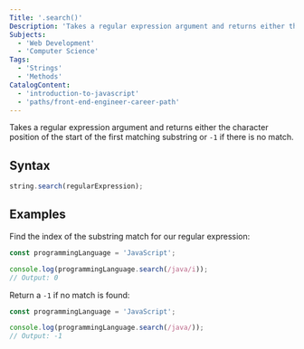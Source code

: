 ```yaml
---
Title: '.search()'
Description: 'Takes a regular expression argument and returns either the character position of the start of the first matching substring or -1 if there is no match.'
Subjects:
  - 'Web Development'
  - 'Computer Science'
Tags:
  - 'Strings'
  - 'Methods'
CatalogContent:
  - 'introduction-to-javascript'
  - 'paths/front-end-engineer-career-path'
---
```


Takes a regular expression argument and returns either the character position of the start of the first matching substring or `-1` if there is no match.

## Syntax

```js
string.search(regularExpression);
```

## Examples

Find the index of the substring match for our regular expression:

```js
const programmingLanguage = 'JavaScript';

console.log(programmingLanguage.search(/java/i));
// Output: 0
```

Return a `-1` if no match is found:

```js
const programmingLanguage = 'JavaScript';

console.log(programmingLanguage.search(/java/));
// Output: -1
```
